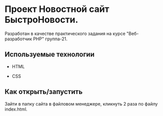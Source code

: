 # Проект Новостной сайт БыстроНовости.

Разработан в качестве практического задания на курсе "Веб-разработчик PHP" группа-21.



## Используемые технологии

* HTML

* CSS 
## Как открыть/запустить

Зайти в папку сайта в файловом менеджере, кликнуть 2 раза по файлу index.html.
